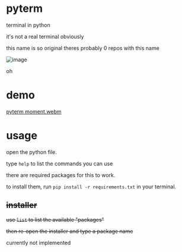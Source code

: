 # pyterm
terminal in python

it's not a real terminal obviously

this name is so original theres probably 0 repos with this name 

![image](https://user-images.githubusercontent.com/76448871/222774023-b6bf6144-2187-46b2-8797-3623fd1e4c09.png)

oh

# demo

[pyterm moment.webm](https://user-images.githubusercontent.com/76448871/222781456-d23fffb3-6064-4f90-a8cf-daac0cdcad1c.webm)

# usage

open the python file.

type `help` to list the commands you can use

there are required packages for this to work.

to install them, run `pip install -r requirements.txt` in your terminal.

## ~~installer~~

~~use `list` to list the available "packages"~~

~~then re-open the installer and type a package name~~

currently not implemented

